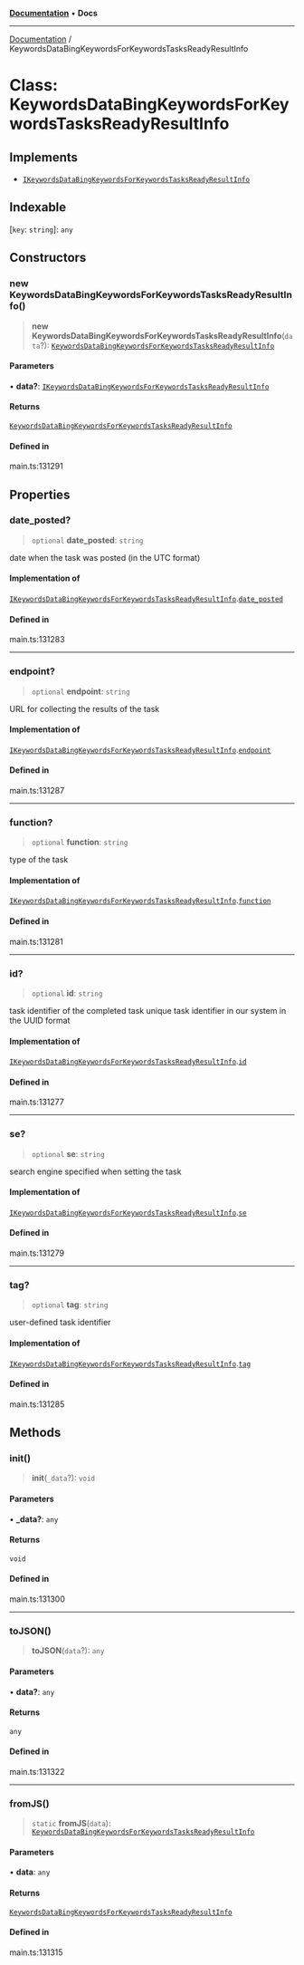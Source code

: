 [**Documentation**](../README.md) • **Docs**

***

[Documentation](../globals.md) / KeywordsDataBingKeywordsForKeywordsTasksReadyResultInfo

# Class: KeywordsDataBingKeywordsForKeywordsTasksReadyResultInfo

## Implements

- [`IKeywordsDataBingKeywordsForKeywordsTasksReadyResultInfo`](../interfaces/IKeywordsDataBingKeywordsForKeywordsTasksReadyResultInfo.md)

## Indexable

 \[`key`: `string`\]: `any`

## Constructors

### new KeywordsDataBingKeywordsForKeywordsTasksReadyResultInfo()

> **new KeywordsDataBingKeywordsForKeywordsTasksReadyResultInfo**(`data`?): [`KeywordsDataBingKeywordsForKeywordsTasksReadyResultInfo`](KeywordsDataBingKeywordsForKeywordsTasksReadyResultInfo.md)

#### Parameters

• **data?**: [`IKeywordsDataBingKeywordsForKeywordsTasksReadyResultInfo`](../interfaces/IKeywordsDataBingKeywordsForKeywordsTasksReadyResultInfo.md)

#### Returns

[`KeywordsDataBingKeywordsForKeywordsTasksReadyResultInfo`](KeywordsDataBingKeywordsForKeywordsTasksReadyResultInfo.md)

#### Defined in

main.ts:131291

## Properties

### date\_posted?

> `optional` **date\_posted**: `string`

date when the task was posted (in the UTC format)

#### Implementation of

[`IKeywordsDataBingKeywordsForKeywordsTasksReadyResultInfo`](../interfaces/IKeywordsDataBingKeywordsForKeywordsTasksReadyResultInfo.md).[`date_posted`](../interfaces/IKeywordsDataBingKeywordsForKeywordsTasksReadyResultInfo.md#date_posted)

#### Defined in

main.ts:131283

***

### endpoint?

> `optional` **endpoint**: `string`

URL for collecting the results of the task

#### Implementation of

[`IKeywordsDataBingKeywordsForKeywordsTasksReadyResultInfo`](../interfaces/IKeywordsDataBingKeywordsForKeywordsTasksReadyResultInfo.md).[`endpoint`](../interfaces/IKeywordsDataBingKeywordsForKeywordsTasksReadyResultInfo.md#endpoint)

#### Defined in

main.ts:131287

***

### function?

> `optional` **function**: `string`

type of the task

#### Implementation of

[`IKeywordsDataBingKeywordsForKeywordsTasksReadyResultInfo`](../interfaces/IKeywordsDataBingKeywordsForKeywordsTasksReadyResultInfo.md).[`function`](../interfaces/IKeywordsDataBingKeywordsForKeywordsTasksReadyResultInfo.md#function)

#### Defined in

main.ts:131281

***

### id?

> `optional` **id**: `string`

task identifier of the completed task
unique task identifier in our system in the UUID format

#### Implementation of

[`IKeywordsDataBingKeywordsForKeywordsTasksReadyResultInfo`](../interfaces/IKeywordsDataBingKeywordsForKeywordsTasksReadyResultInfo.md).[`id`](../interfaces/IKeywordsDataBingKeywordsForKeywordsTasksReadyResultInfo.md#id)

#### Defined in

main.ts:131277

***

### se?

> `optional` **se**: `string`

search engine specified when setting the task

#### Implementation of

[`IKeywordsDataBingKeywordsForKeywordsTasksReadyResultInfo`](../interfaces/IKeywordsDataBingKeywordsForKeywordsTasksReadyResultInfo.md).[`se`](../interfaces/IKeywordsDataBingKeywordsForKeywordsTasksReadyResultInfo.md#se)

#### Defined in

main.ts:131279

***

### tag?

> `optional` **tag**: `string`

user-defined task identifier

#### Implementation of

[`IKeywordsDataBingKeywordsForKeywordsTasksReadyResultInfo`](../interfaces/IKeywordsDataBingKeywordsForKeywordsTasksReadyResultInfo.md).[`tag`](../interfaces/IKeywordsDataBingKeywordsForKeywordsTasksReadyResultInfo.md#tag)

#### Defined in

main.ts:131285

## Methods

### init()

> **init**(`_data`?): `void`

#### Parameters

• **\_data?**: `any`

#### Returns

`void`

#### Defined in

main.ts:131300

***

### toJSON()

> **toJSON**(`data`?): `any`

#### Parameters

• **data?**: `any`

#### Returns

`any`

#### Defined in

main.ts:131322

***

### fromJS()

> `static` **fromJS**(`data`): [`KeywordsDataBingKeywordsForKeywordsTasksReadyResultInfo`](KeywordsDataBingKeywordsForKeywordsTasksReadyResultInfo.md)

#### Parameters

• **data**: `any`

#### Returns

[`KeywordsDataBingKeywordsForKeywordsTasksReadyResultInfo`](KeywordsDataBingKeywordsForKeywordsTasksReadyResultInfo.md)

#### Defined in

main.ts:131315
